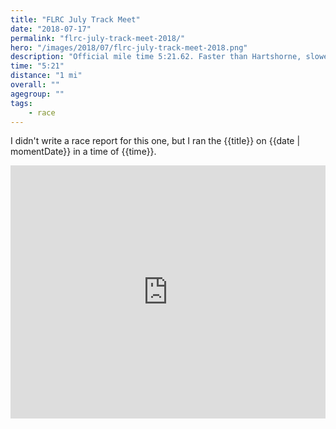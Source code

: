 ```yaml
---
title: "FLRC July Track Meet"
date: "2018-07-17"
permalink: "flrc-july-track-meet-2018/"
hero: "/images/2018/07/flrc-july-track-meet-2018.png"
description: "Official mile time 5:21.62. Faster than Hartshorne, slower than the last outdoor meet! Super fun to warm up and race with Alex and Mike. Whew!"
time: "5:21"
distance: "1 mi"
overall: ""
agegroup: ""
tags:
    - race
---
```


I didn't write a race report for this one, but I ran the {{title}} on {{date | momentDate}} in a time of {{time}}.

<iframe height='405' width='100%' frameborder='0' allowtransparency='true' scrolling='no' src='https://www.strava.com/activities/1709767412/embed/a11c03bba1ee5dc7f3577febf465dc810b96f205'></iframe>